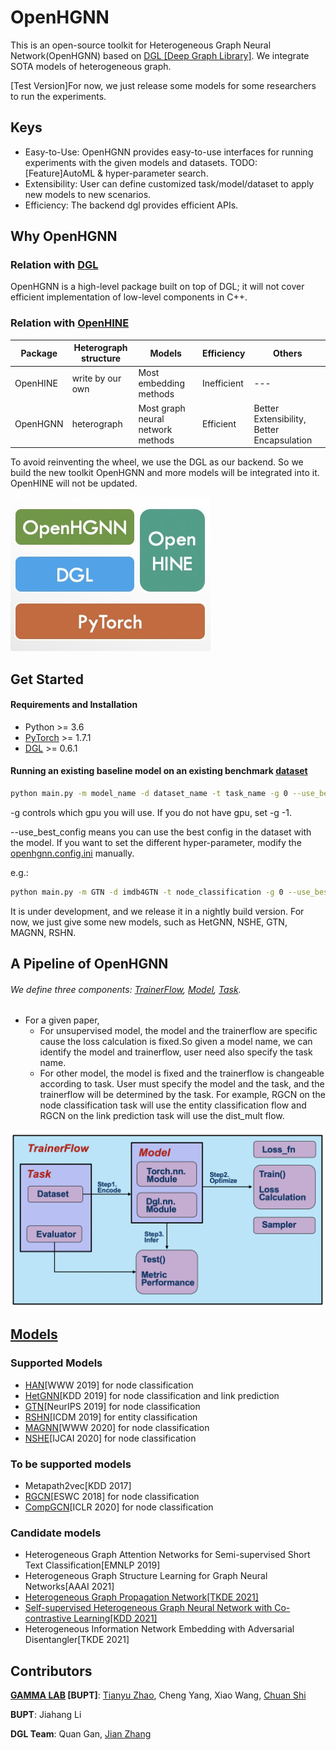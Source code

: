 # OpenHGNN
This is an open-source toolkit for Heterogeneous Graph Neural Network(OpenHGNN) based on [DGL [Deep Graph Library]](https://github.com/dmlc/dgl). We integrate SOTA models of heterogeneous graph.

[Test Version]For now, we just release some models for some researchers to run the experiments.

## Keys

- Easy-to-Use: OpenHGNN provides easy-to-use interfaces for running experiments with the given models and datasets. TODO: [Feature]AutoML & hyper-parameter search.
- Extensibility: User can define customized task/model/dataset to apply new models to new scenarios.
- Efficiency: The backend dgl provides efficient APIs.

## Why OpenHGNN

### Relation with [DGL](https://github.com/dmlc/dgl)

OpenHGNN is a high-level package built on top of DGL; it will not cover efficient implementation of low-level components in C++.

### Relation with [OpenHINE](https://github.com/BUPT-GAMMA/OpenHINE)

| Package  | Heterograph structure | Models                            | Efficiency  | Others                                     |
| -------- | --------------------- | --------------------------------- | ----------- | ------------------------------------------ |
| OpenHINE | write by our own      | Most embedding methods            | Inefficient | ---                                        |
| OpenHGNN | heterograph           | Most graph neural network methods | Efficient   | Better Extensibility, Better Encapsulation |

To avoid reinventing the wheel, we use the DGL as our backend. So we build the new toolkit OpenHGNN and more models will be integrated into it. OpenHINE will not be updated.

![image](./docs/source/image-001.jpg)



## Get Started

#### Requirements and Installation

- Python  >= 3.6
- [PyTorch](https://pytorch.org/get-started/locally/)  >= 1.7.1
- [DGL](https://github.com/dmlc/dgl) >= 0.6.1

#### Running an existing baseline model on an existing benchmark [dataset](./openhgnn/dataset/#Dataset)

```bash
python main.py -m model_name -d dataset_name -t task_name -g 0 --use_best_config
```

-g controls which gpu you will use. If you do not have gpu, set -g -1.

--use_best_config means you can use the best config in the dataset with the model. If you want to set the different hyper-parameter, modify the [openhgnn.config.ini](./openhgnn/config.ini) manually.

e.g.: 

```bash
python main.py -m GTN -d imdb4GTN -t node_classification -g 0 --use_best_config
```

It is under development, and we release it in a nightly build version. For now, we just give some new models, such as HetGNN, NSHE, GTN, MAGNN, RSHN.

## A Pipeline of OpenHGNN

###### We define three components: [TrainerFlow](./openhgnn/trainerflow/#Trainerflow), [Model](./openhgnn/models/#Model), [Task](./openhgnn/tasks/#Task).

- For a given paper,
  - For unsupervised model, the model and the trainerflow are specific cause the loss calculation is fixed.So given a model name, we can identify the model and trainerflow, user need also specify the task name.
  - For other model, the model is fixed and the trainerflow is changeable according to task.
    User must specify the model and the task, and the trainerflow will be determined by the task.
    For example, RGCN on the node classification task will use the entity classification flow and RGCN on the link prediction task will use the dist_mult flow.

![image-20210622151239030](./docs/source/image-002.png)

## [Models](./openhgnn/models/#Model)

### Supported Models

- [HAN](./openhgnn/output/HAN)[WWW 2019] for node classification
- [HetGNN](./openhgnn/output/HetGNN)[KDD 2019] for node classification and link prediction
- [GTN](./openhgnn/output/GTN)[NeurIPS 2019] for node classification
- [RSHN](./openhgnn/output/RSHN)[ICDM 2019] for entity classification
- [MAGNN](./openhgnn/output/MAGNN)[WWW 2020] for node classification
- [NSHE](./openhgnn/output/NSHE)[IJCAI 2020] for node classification

### To be supported models

- Metapath2vec[KDD 2017]
- [RGCN](./openhgnn/output/RGCN)[ESWC 2018] for node classification
- [CompGCN](./openhgnn/output/CompGCN)[ICLR 2020] for node classification

### Candidate models

- Heterogeneous Graph Attention Networks for Semi-supervised Short Text Classification[EMNLP 2019]
- Heterogeneous Graph Structure Learning for Graph Neural Networks[AAAI 2021]
- [Heterogeneous Graph Propagation Network[TKDE 2021]](https://ieeexplore.ieee.org/abstract/document/9428609)
- [Self-supervised Heterogeneous Graph Neural Network with Co-contrastive Learning[KDD 2021]](https://arxiv.org/abs/2105.09111)
- Heterogeneous Information Network Embedding with Adversarial Disentangler[TKDE 2021]

## Contributors

**[GAMMA LAB](https://github.com/BUPT-GAMMA) [BUPT]**: [Tianyu Zhao](https://github.com/Theheavens), Cheng Yang, Xiao Wang, [Chuan Shi](http://shichuan.org/)

**BUPT**: Jiahang Li

**DGL Team**: Quan Gan, [Jian Zhang](https://github.com/zhjwy9343)

